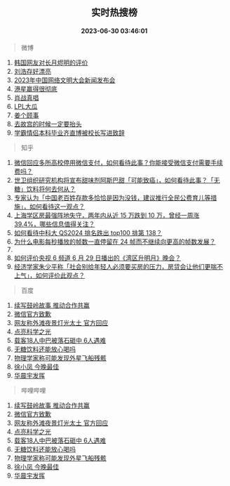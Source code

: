 <div align="center"><h2>实时热搜榜</h2><h4>2023-06-30 03:46:01</h4></div>

> 微博  

1. [韩国网友对长月烬明的评价](https://s.weibo.com/weibo?q=%23%E9%9F%A9%E5%9B%BD%E7%BD%91%E5%8F%8B%E5%AF%B9%E9%95%BF%E6%9C%88%E7%83%AC%E6%98%8E%E7%9A%84%E8%AF%84%E4%BB%B7%23&t=31&band_rank=1&Refer=top)<br />
2. [刘浩存好漂亮](https://s.weibo.com/weibo?q=%E5%88%98%E6%B5%A9%E5%AD%98%E5%A5%BD%E6%BC%82%E4%BA%AE&t=31&band_rank=2&Refer=top)<br />
3. [2023年中国网络文明大会新闻发布会](https://s.weibo.com/weibo?q=%232023%E5%B9%B4%E4%B8%AD%E5%9B%BD%E7%BD%91%E7%BB%9C%E6%96%87%E6%98%8E%E5%A4%A7%E4%BC%9A%E6%96%B0%E9%97%BB%E5%8F%91%E5%B8%83%E4%BC%9A%23&t=31&band_rank=3&Refer=top)<br />
4. [港星赢得很彻底](https://s.weibo.com/weibo?q=%23%E6%B8%AF%E6%98%9F%E8%B5%A2%E5%BE%97%E5%BE%88%E5%BD%BB%E5%BA%95%23&t=31&band_rank=4&Refer=top)<br />
5. [肖战真唱](https://s.weibo.com/weibo?q=%E8%82%96%E6%88%98%E7%9C%9F%E5%94%B1&t=31&band_rank=5&Refer=top)<br />
6. [LPL大瓜](https://s.weibo.com/weibo?q=LPL%E5%A4%A7%E7%93%9C&t=31&band_rank=6&Refer=top)<br />
7. [姜个顾事](https://s.weibo.com/weibo?q=%E5%A7%9C%E4%B8%AA%E9%A1%BE%E4%BA%8B&t=31&band_rank=7&Refer=top)<br />
8. [去故宫的时候一定要抬头](https://s.weibo.com/weibo?q=%E5%8E%BB%E6%95%85%E5%AE%AB%E7%9A%84%E6%97%B6%E5%80%99%E4%B8%80%E5%AE%9A%E8%A6%81%E6%8A%AC%E5%A4%B4&t=31&band_rank=8&Refer=top)<br />
9. [学霸情侣本科毕业齐直博被校长写进致辞](https://s.weibo.com/weibo?q=%23%E5%AD%A6%E9%9C%B8%E6%83%85%E4%BE%A3%E6%9C%AC%E7%A7%91%E6%AF%95%E4%B8%9A%E9%BD%90%E7%9B%B4%E5%8D%9A%E8%A2%AB%E6%A0%A1%E9%95%BF%E5%86%99%E8%BF%9B%E8%87%B4%E8%BE%9E%23&t=31&band_rank=9&Refer=top)<br />

> 知乎  

1. [微信回应多所高校停用微信支付，如何看待此事？你能接受微信支付需要手续费吗？](https://www.zhihu.com/question/609374806)<br />
2. [世卫组织研究机构将宣布甜味剂阿斯巴甜「可能致癌」，如何看待此事？「无糖」饮料将何去何从？](https://www.zhihu.com/question/609417354)<br />
3. [专家认为「中国老百姓存款多恰恰是因为没钱，建议推行全民公费育儿等措施」，如何看待这一观点？](https://www.zhihu.com/question/609390380)<br />
4. [上海学区房最强阵地失守，两年内从近 15 万跌到 10 万，曾经一周涨 39.4%，哪些信息值得关注？](https://www.zhihu.com/question/609355451)<br />
5. [如何看待中科大 QS2024 排名跌出 top100 排第 138？](https://www.zhihu.com/question/609135032)<br />
6. [为什么电影每秒播放的帧数一直停留在 24 帧而不继续向更高的帧数发展？](https://www.zhihu.com/question/281685561)<br />
7. []()<br />
8. [如何评价央视 6 频道 6 月 29 日播出的《湾区升明月》晚会？](https://www.zhihu.com/question/609467276)<br />
9. [经济学家朱少平称「社会别给年轻人必须要买房的压力，房贷会让他们更喘不上气」，如何评价此观点？](https://www.zhihu.com/question/609356792)<br />

> 百度  

1. [续写鼓岭故事 推动合作共赢](https://www.baidu.com/s?wd=%E7%BB%AD%E5%86%99%E9%BC%93%E5%B2%AD%E6%95%85%E4%BA%8B+%E6%8E%A8%E5%8A%A8%E5%90%88%E4%BD%9C%E5%85%B1%E8%B5%A2&sa=fyb_news&rsv_dl=fyb_news)<br />
2. [微信官方致歉](https://www.baidu.com/s?wd=%E5%BE%AE%E4%BF%A1%E5%AE%98%E6%96%B9%E8%87%B4%E6%AD%89&sa=fyb_news&rsv_dl=fyb_news)<br />
3. [网友称外滩夜景灯光太土 官方回应](https://www.baidu.com/s?wd=%E7%BD%91%E5%8F%8B%E7%A7%B0%E5%A4%96%E6%BB%A9%E5%A4%9C%E6%99%AF%E7%81%AF%E5%85%89%E5%A4%AA%E5%9C%9F+%E5%AE%98%E6%96%B9%E5%9B%9E%E5%BA%94&sa=fyb_news&rsv_dl=fyb_news)<br />
4. [点亮科学之光](https://www.baidu.com/s?wd=%E7%82%B9%E4%BA%AE%E7%A7%91%E5%AD%A6%E4%B9%8B%E5%85%89&sa=fyb_news&rsv_dl=fyb_news)<br />
5. [载客18人中巴被落石砸中 6人遇难](https://www.baidu.com/s?wd=%E8%BD%BD%E5%AE%A218%E4%BA%BA%E4%B8%AD%E5%B7%B4%E8%A2%AB%E8%90%BD%E7%9F%B3%E7%A0%B8%E4%B8%AD+6%E4%BA%BA%E9%81%87%E9%9A%BE&sa=fyb_news&rsv_dl=fyb_news)<br />
6. [无糖饮料还能放心喝吗](https://www.baidu.com/s?wd=%E6%97%A0%E7%B3%96%E9%A5%AE%E6%96%99%E8%BF%98%E8%83%BD%E6%94%BE%E5%BF%83%E5%96%9D%E5%90%97&sa=fyb_news&rsv_dl=fyb_news)<br />
7. [物理学家称可能发现外星飞船残骸](https://www.baidu.com/s?wd=%E7%89%A9%E7%90%86%E5%AD%A6%E5%AE%B6%E7%A7%B0%E5%8F%AF%E8%83%BD%E5%8F%91%E7%8E%B0%E5%A4%96%E6%98%9F%E9%A3%9E%E8%88%B9%E6%AE%8B%E9%AA%B8&sa=fyb_news&rsv_dl=fyb_news)<br />
8. [徐小凤 今晚最佳](https://www.baidu.com/s?wd=%E5%BE%90%E5%B0%8F%E5%87%A4+%E4%BB%8A%E6%99%9A%E6%9C%80%E4%BD%B3&sa=fyb_news&rsv_dl=fyb_news)<br />
9. [华晨宇发挥](https://www.baidu.com/s?wd=%E5%8D%8E%E6%99%A8%E5%AE%87%E5%8F%91%E6%8C%A5&sa=fyb_news&rsv_dl=fyb_news)<br />

> 哔哩哔哩  

1. [续写鼓岭故事 推动合作共赢](https://www.baidu.com/s?wd=%E7%BB%AD%E5%86%99%E9%BC%93%E5%B2%AD%E6%95%85%E4%BA%8B+%E6%8E%A8%E5%8A%A8%E5%90%88%E4%BD%9C%E5%85%B1%E8%B5%A2&sa=fyb_news&rsv_dl=fyb_news)<br />
2. [微信官方致歉](https://www.baidu.com/s?wd=%E5%BE%AE%E4%BF%A1%E5%AE%98%E6%96%B9%E8%87%B4%E6%AD%89&sa=fyb_news&rsv_dl=fyb_news)<br />
3. [网友称外滩夜景灯光太土 官方回应](https://www.baidu.com/s?wd=%E7%BD%91%E5%8F%8B%E7%A7%B0%E5%A4%96%E6%BB%A9%E5%A4%9C%E6%99%AF%E7%81%AF%E5%85%89%E5%A4%AA%E5%9C%9F+%E5%AE%98%E6%96%B9%E5%9B%9E%E5%BA%94&sa=fyb_news&rsv_dl=fyb_news)<br />
4. [点亮科学之光](https://www.baidu.com/s?wd=%E7%82%B9%E4%BA%AE%E7%A7%91%E5%AD%A6%E4%B9%8B%E5%85%89&sa=fyb_news&rsv_dl=fyb_news)<br />
5. [载客18人中巴被落石砸中 6人遇难](https://www.baidu.com/s?wd=%E8%BD%BD%E5%AE%A218%E4%BA%BA%E4%B8%AD%E5%B7%B4%E8%A2%AB%E8%90%BD%E7%9F%B3%E7%A0%B8%E4%B8%AD+6%E4%BA%BA%E9%81%87%E9%9A%BE&sa=fyb_news&rsv_dl=fyb_news)<br />
6. [无糖饮料还能放心喝吗](https://www.baidu.com/s?wd=%E6%97%A0%E7%B3%96%E9%A5%AE%E6%96%99%E8%BF%98%E8%83%BD%E6%94%BE%E5%BF%83%E5%96%9D%E5%90%97&sa=fyb_news&rsv_dl=fyb_news)<br />
7. [物理学家称可能发现外星飞船残骸](https://www.baidu.com/s?wd=%E7%89%A9%E7%90%86%E5%AD%A6%E5%AE%B6%E7%A7%B0%E5%8F%AF%E8%83%BD%E5%8F%91%E7%8E%B0%E5%A4%96%E6%98%9F%E9%A3%9E%E8%88%B9%E6%AE%8B%E9%AA%B8&sa=fyb_news&rsv_dl=fyb_news)<br />
8. [徐小凤 今晚最佳](https://www.baidu.com/s?wd=%E5%BE%90%E5%B0%8F%E5%87%A4+%E4%BB%8A%E6%99%9A%E6%9C%80%E4%BD%B3&sa=fyb_news&rsv_dl=fyb_news)<br />
9. [华晨宇发挥](https://www.baidu.com/s?wd=%E5%8D%8E%E6%99%A8%E5%AE%87%E5%8F%91%E6%8C%A5&sa=fyb_news&rsv_dl=fyb_news)<br />
